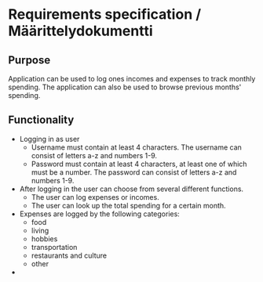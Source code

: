 # Requirements specification / Määrittelydokumentti
  
## Purpose  
Application can be used to log ones incomes and expenses to track monthly spending. The application can also be used to browse previous months' spending.
  
## Functionality  
- Logging in as user
  - Username must contain at least 4 characters. The username can consist of letters a-z and numbers 1-9.
  - Password must contain at least 4 characters, at least one of which must be a number. The password can consist of letters a-z and numbers 1-9.
- After logging in the user can choose from several different functions.
  - The user can log expenses or incomes.
  - The user can look up the total spending for a certain month.
- Expenses are logged by the following categories:
  - food
  - living
  - hobbies
  - transportation
  - restaurants and culture
  - other
- 
